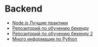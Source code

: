 # Backend

- [Node.js Лучшие практики](https://github.com/goldbergyoni/nodebestpractices/blob/master/README.russian.md)
- [Репозиторий по обучению бекенду](https://github.com/cheatsnake/backend-cheats)
- [Репозиторий по обучению бекенду 2](https://github.com/bzick/oh-my-backend)
- [Много информации по Python](https://github.com/ru-python-beginners/faq)